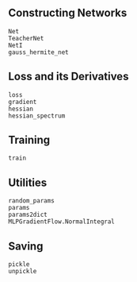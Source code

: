 ## Constructing Networks

```@docs
Net
TeacherNet
NetI
gauss_hermite_net
```

## Loss and its Derivatives

```@docs
loss
gradient
hessian
hessian_spectrum
```

## Training

```@docs
train
```

## Utilities

```@docs
random_params
params
params2dict
MLPGradientFlow.NormalIntegral
```

## Saving

```@docs
pickle
unpickle
```
